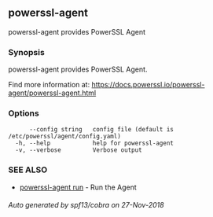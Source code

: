 ## powerssl-agent

powerssl-agent provides PowerSSL Agent

### Synopsis

powerssl-agent provides PowerSSL Agent.

Find more information at: https://docs.powerssl.io/powerssl-agent/powerssl-agent.html

### Options

```
      --config string   config file (default is /etc/powerssl/agent/config.yaml)
  -h, --help            help for powerssl-agent
  -v, --verbose         Verbose output
```

### SEE ALSO

* [powerssl-agent run](powerssl-agent_run.md)	 - Run the Agent

###### Auto generated by spf13/cobra on 27-Nov-2018
